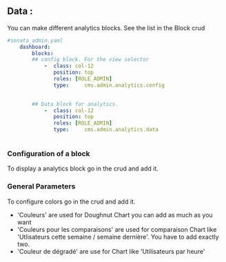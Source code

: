 ## Data :            
You can make different analytics blocks. See the list in the Block crud
    
```yaml   
#sonata_admin.yaml
    dashboard:
        blocks:
        ## config block. For the view selector
            -  class: col-12
               position: top
               roles: [ROLE_ADMIN]
               type:     cms.admin.analytics.config
    

        ## Data block for analytics.
            -  class: col-12
               position: top
               roles: [ROLE_ADMIN]
               type:     cms.admin.analytics.data
    
```   
### Configuration of a block
 
To display a analytics block go in the crud and add it.

### General Parameters

To configure colors go in the crud and add it.

   - 'Couleurs' are used for Doughnut Chart you can add as much as you want
   - 'Couleurs pour les comparaisons' are used for comparaison Chart like 'Utlisateurs cette semaine / semaine dernière'. You have to add exactly two.
   - 'Couleur de dégradé' are use for Chart like 'Utilisateurs par heure'
